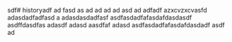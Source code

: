 sdf# historyadf
ad
fasd
as
ad
ad
ad
ad
asd
ad
adfadf
azxcvzxcvasfd
adasdadfadfasd
a
adasdasdadfasf
asdfasdadfafasdafdasdasdf
asdffdasdfas
adasdf
adasd
aasdfaf
adasd
asdfasdadfafasdafdasdadf
asdf
ad

